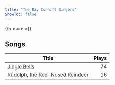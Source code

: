 ```yaml
---
title: "The Ray Conniff Singers"
ShowToc: false
---
```


{{< more >}}

## Songs
Title | Plays 
----- | -----: 
[Jingle Bells](/songs/jingle-bells) | 74
[Rudolph, the Red-Nosed Reindeer](/songs/rudolph-the-red-nosed-reindeer) | 16


